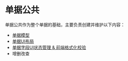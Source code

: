 # 单据公共

单据公共作为整个单据的基础，主要负责创建并维护以下内容：

* [单据模型](/chapter1/dan-ju-mo-xing.md)
* [单据UI布局](/chapter1/dan-ju-ui-bu-ju.md)
* [单据字段UI状态管理 & 前端格式化校验](/chapter1/dan-ju-zi-duan-ui-zhuang-tai-guan-li.md)
* 增删改查



